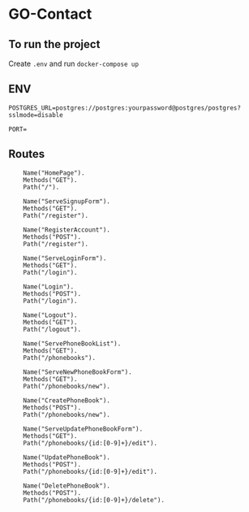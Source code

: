 # GO-Contact


## To run the project
Create `.env` and run `docker-compose up`

## ENV
`POSTGRES_URL=postgres://postgres:yourpassword@postgres/postgres?sslmode=disable`

`PORT=`

## Routes

		Name("HomePage").
		Methods("GET").
		Path("/").
    
		Name("ServeSignupForm").
		Methods("GET").
		Path("/register").
	
		Name("RegisterAccount").
		Methods("POST").
		Path("/register").
	
		Name("ServeLoginForm").
		Methods("GET").
		Path("/login").

		Name("Login").
		Methods("POST").
		Path("/login").

		Name("Logout").
		Methods("GET").
		Path("/logout").
		
		Name("ServePhoneBookList").
		Methods("GET").
		Path("/phonebooks").
	
		Name("ServeNewPhoneBookForm").
		Methods("GET").
		Path("/phonebooks/new").

		Name("CreatePhoneBook").
		Methods("POST").
		Path("/phonebooks/new").

		Name("ServeUpdatePhoneBookForm").
		Methods("GET").
		Path("/phonebooks/{id:[0-9]+}/edit").

		Name("UpdatePhoneBook").
		Methods("POST").
		Path("/phonebooks/{id:[0-9]+}/edit").

		Name("DeletePhoneBook").
		Methods("POST").
		Path("/phonebooks/{id:[0-9]+}/delete").
